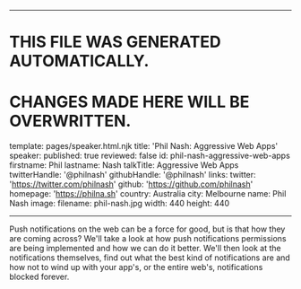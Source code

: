 ----

# THIS FILE WAS GENERATED AUTOMATICALLY.
# CHANGES MADE HERE WILL BE OVERWRITTEN.

template: pages/speaker.html.njk
title: 'Phil Nash: Aggressive Web Apps'
speaker:
  published: true
  reviewed: false
  id: phil-nash-aggressive-web-apps
  firstname: Phil
  lastname: Nash
  talkTitle: Aggressive Web Apps
  twitterHandle: '@philnash'
  githubHandle: '@philnash'
  links:
    twitter: 'https://twitter.com/philnash'
    github: 'https://github.com/philnash'
    homepage: 'https://philna.sh'
  country: Australia
  city: Melbourne
  name: Phil Nash
  image:
    filename: phil-nash.jpg
    width: 440
    height: 440

----

Push notifications on the web can be a force for good, but is that how they are
coming across? We'll take a look at how push notifications permissions are
being implemented and how we can do it better. We'll then look at the
notifications themselves, find out what the best kind of notifications are and
how not to wind up with your app's, or the entire web's, notifications blocked
forever.